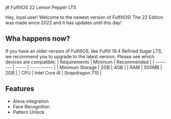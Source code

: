 j# FulfillOS 22 Lemon Pepper LTS

Hey, loyal user! Welcome to the newest version of FulfillOS! The 22 Edition was made since 2022 and it has updates until this day!

## Wha happens now?
If you have an older version of FulfillOS, like Fulfill  19.4 Refined Sugar  LTS, we recommend you to upgrade to the latest version. Please see which devices are compatible:
| Requirements | Minimum | Recommended |
| -------- | ----- | ----------- |
| Minimum Storage  | 2GB   | 4GB    |
| RAM      | 500MB |  2GB           |
| CPU      | Intel Core i8 | Snapdragon 710 |

## Features
* Alexa integration
* Face Recognition
* Pattern Unlock
